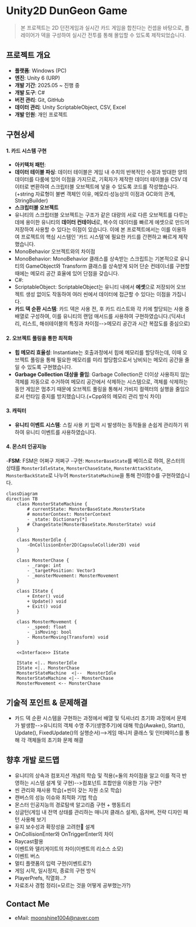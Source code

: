 # Unity2D DunGeon Game
> 본 프로젝트는 2D 던전게임과 실시간 카드 게임을 합친다는 컨셉을 바탕으로, 플레이어가 덱을 구성하여 실시간 전투를 통해 몰입할 수 있도록 제작되었습니다.

## 프로젝트 개요
- **플랫폼**: Windows (PC)
- **엔진**: Unity 6 (URP)
- **개발 기간**: 2025.05 ~ 진행 중
- **개발 도구**: C#
- **버전 관리**: Git, GitHub
- **데이터 관리**: Unity ScriptableObject, CSV, Excel
- **개발 인원**: 개인 프로젝트

## 구현상세 
#### 1. **카드 시스템 구현**
- **아키텍처 패턴**: 
- **데이터 테이블 파싱**: 데이터 테이블은 게임 내 수치의 반복적인 수정과 방대한 양의 데이터를 다룸에 있어 이점을 가지므로, 기획자가 제작한 데이터 테이블을 CSV 데이터로 변환하여 스크립터블 오브젝트에 넣을 수 있도록 코드를 작성했습니다.(+string 자료형이 불변 객체인 이유, 메모리·성능상의 이점과 GC와의 관계, StringBuilder)
- **스크립터블 오브젝트**
 - 유니티의 스크립터블 오브젝트는 구조가 같은 대량의 서로 다른 오브젝트를 다루는데에 용이한 유니티의 **데이터 컨테이너**로, 복수의 데이터를 빠르게 에셋으로 만드어 저장하여 사용할 수 있다는 이점이 있습니다. 이에 본 프로젝트에서는 이를 이용하여 프로젝트의 핵심 시스템인 '카드 시스템'에 필요한 카드를 간편하고 빠르게 제작했습니다.
 - MonoBehavior 오브젝트와의 차이점
  -  MonoBehavior: MonoBehavior 클래스를 상속받는 스크립트는 기본적으로 유니티의 GameObject와 Transform 클래스를 상속받게 되어 단순 컨테이너를 구현할 때에는 메모리 공간 효율에 있어 단점을 갖습니다.
  -  C#:
  -  ScriptableObject: ScriptableObject는 유니티 내에서 **에셋**으로 저장되어 오브젝트 생성 없이도 작동하여 여러 씬에서 데이터에 접근할 수 있다는 이점을 가집니다.
- **카드 덱 순환 시스템**: 카드 덱은 사용 전, 후 카드 리스트와 각 키에 할당되는 사용 중 배열로 구성하여, 이를 유니티의 랜덤 매서드를 사용하여 구현하였습니다.(딕셔너리, 리스트, 해쉬테이블의 특징과 차이점-->메모리 공간과 시간 복잡도를 중심으로)
#### 2. 오브젝트 풀링을 통한 최적화
- **힙 메모리 효율성**: Instantiate는 호출과정에서 힙에 메모리를 할당하는데, 이때 오브젝트 풀링을 통해 필요한 메모리를 미리 할당함으로서 낭비되는 메모리 공간을 줄일 수 있도록 구현했습니다.
- **Garbage Collection 대상을 줄임**: Garbage Collection은 더이상 사용하지 않는 객체를 자동으로 수거하여 메모리 공간에서 삭제하는 시스템으로, 객체를 삭제하는 동안 게임은 멈추기 때문에 오브젝트 풀링을 통해서 가비지 컬렉터의 실행을 줄임으로서 런타임 중지를 방지했습니다.(+Cpp와의 메모리 관리 방식 차이)
#### 3. 캐릭터
- **유니티 이벤트 시스템**: 스킬 사용 키 입력 시 발생하는 동작들을 손쉽게 관리하기 위하여 유니티 이벤트를 사용하였습니다.
#### 4. 몬스터 인공지능
 -**FSM**: FSM은 어쩌구 저쩌구
  -구현: `MonsterBaseState`를 베이스로 하여, 몬스터의 상태를 `MonsterIdleState`, `MonsterChaseState`, `MonsterAttackState`, `MonsterBackState`로 나누어 `MonsterStateMachine`을 통해 전이함수를 구현하였습니다.
```mermaid
classDiagram
direction TB
    class MonsterStateMachine {
	    # currentState: MonsterBaseState.MonsterState
	    # monsterContext: MonsterContext
	    - _state: Dictionary[*]
	    # ChangeState(MonsterBaseState.MonsterState) void
    }

    class MonsterIdle {
	    -OnCollisionEnter2D(CapsuleCollider2D) void
    }

    class MonsterChase {
	    - _range: int
	    - _targetPosition: Vector3
	    - _monsterMovement: MonsterMovement
    }

    class IState {
	    + Enter() void
	    + Update() void
	    + Exit() void
    }

    class MonsterMovement {
	    - _speed: float
	    - _isMoving: bool
	    - MonsterMoving(Transform) void
    }

	<<Interface>> IState

    IState <|.. MonsterIdle
    IState <|.. MonsterChase
    MonsterStateMachine  <|--  MonsterIdle
    MonsterStateMachine <|-- MonsterChase
    MonsterMovement <-- MonsterChase
```
## 기술적 포인트 & 문제해결
- 카드 덱 순환 시스템을 구현하는 과정에서 배열 및 딕셔너리 초기화 과정에서 문제가 발생함-->유니티의 객체 수명 주기(생명주기)에 대해 학습(Awake(), Start(), Update(), FixedUpdate()의 실행순서)-->게임 매니저 클래스 및 인터페이스를 통해 각 객체들의 초기화 문제 해결
## 향후 개발 로드맵
- 유니티의 상속과 컴포지션 개념의 학습 및 적용(=둘의 차이점을 알고 이를 적극 반영하는 시스템 설계 및 구현)-->컴포넌트 조합만을 이용한 기능 구현?
- 씬 관리와 재사용 학습(+씬이 갖는 자원 소모 학습)
- 캔버스의 성능 이슈와 최적화 기법 학습
- 몬스터 인공지능의 경로탐색 알고리즘 구현 + 행동트리
- 싱글턴(게임 내 전역 상태를 관리하는 매니저 클래스 설계), 옵저버, 전략 디자인 패턴 사용해 보기
- 유지 보수성과 확장성을 고려한 설계
- OnCollisionEnter와 OnTriggerEnter의 차이
- Raycast활용
- 이벤트와 델리게이트의 차이(이벤트의 리소스 소모)
- 이벤트 버스
- 멀티 플랫폼의 입력 구현(이벤트로?)
- 게임 시작, 일시정지, 종료의 구현 방식
- PlayerPrefs, 직열화...?
- 자료조사 경험 정리(=모르는 것을 어떻게 공부했는가?)




## Contact Me
- eMail: moonshine1004@naver.com
